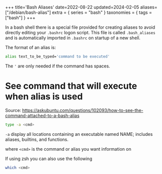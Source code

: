 +++
title='Bash Aliases'
date=2022-08-22
updated=2024-02-05
aliases=["/debian/bash-alias"]
extra = { series = "bash" }
taxonomies = { tags = ["bash"] }
+++

In a bash shell there is a special file provided for creating aliases to avoid directly editing your `.bashrc` logon script.
This file is called `.bash_aliases` and is automatically imported in `.bashrc` on startup of a new shell.

The format of an alias is:

```sh
alias text_to_be_typed='command to be executed'
```

The `'` are only needed if the command has spaces.

# See command that will execute when alias is used

Source: <https://askubuntu.com/questions/102093/how-to-see-the-command-attached-to-a-bash-alias>

```sh
type -a <cmd>
```

`-a` display all locations containing an executable named NAME; includes aliases, builtins, and functions.

where `<cmd>` is the command or alias you want information on

If using zsh you can also use the following

```sh
which <cmd>
```

